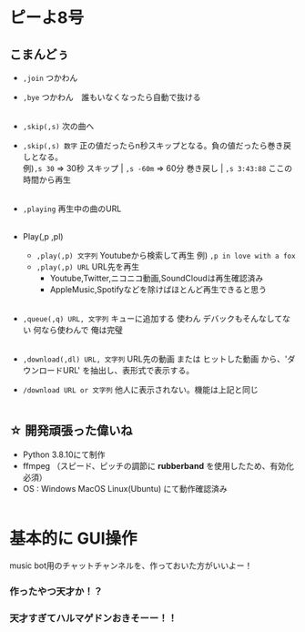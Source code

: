 # ピーよ8号

## こまんどぅ

- `,join` つかわん
- `,bye` つかわん　誰もいなくなったら自動で抜ける<br><br>

- `,skip(,s)` 次の曲へ 
- `,skip(,s) 数字` 正の値だったらn秒スキップとなる。負の値だったら巻き戻しとなる。<br>
               例)`,s 30` => 30秒 スキップ | `,s -60m` => 60分 巻き戻し | `,s 3:43:88` ここの時間から再生<br><br>
               
- `,playing` 再生中の曲のURL<br><br>

- Play(,p ,pl)
  - `,play(,p) 文字列` Youtubeから検索して再生 例) `,p in love with a fox`
  - `,play(,p) URL` URL先を再生
    - Youtube,Twitter,ニコニコ動画,SoundCloudは再生確認済み
    - AppleMusic,Spotifyなどを除けばほとんど再生できると思う<br><br>

- `,queue(,q) URL, 文字列` キューに追加する 使わん デバックもそんなしてない 何なら使わんで 俺は完璧<br><br>
    
- `,download(,dl) URL, 文字列` URL先の動画 または ヒットした動画 から、'ダウンロードURL' を抽出し、表形式で表示する。
- `/download URL or 文字列` 他人に表示されない。機能は上記と同じ<br><br>


## ☆ 開発頑張った偉いね
- Python 3.8.10にて制作
- ffmpeg （スピード、ピッチの調節に **rubberband** を使用したため、有効化必須）
- OS : Windows MacOS Linux(Ubuntu) にて動作確認済み<br><br>


# 基本的に GUI操作
music bot用のチャットチャンネルを、作っておいた方がいいよー！
### 作ったやつ天才か！？
### 天才すぎてハルマゲドンおきそーー！！
